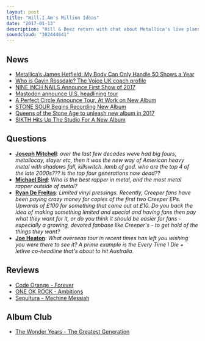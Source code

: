 ```yaml
---
layout: post
title: "Will.I.Am's Million Ideas"
date: "2017-01-13"
description: "Hill & Beez return with chat about Metallica's live plans, the pros and cons of Bush's Gavin Rossdale on The Voice, there are reviews on the new albums from Code Orange, One OK Rock and Sepultura and our Album Club comes on The Wonder Years' The Greatest Generation."
soundcloud: "302444641"
---
```


## News

- [Metallica’s James Hetfield: My Body Can Only Handle 50 Shows a Year](http://loudwire.com/metallica-james-hetfield-body-handle-50-shows-year/)
- [Who is Gavin Rossdale? The Voice UK coach profile](http://www.radiotimes.com/news/2017-01-15/who-is-gavin-rossdale-the-voice-uk-coach-profile)
- [NINE INCH NAILS Announce First Show of 2017](http://www.metalinjection.net/latest-news/nine-inch-nails-announce-first-show-of-2017-and-its-headlining-a-festival-in-nyc)
- [Mastodon announce U.S. headlining tour](http://www.altpress.com/news/entry/mastodon_announce_u.s._headlining_tour_with_eagles_of_death_metal_and_russi)
- [A Perfect Circle Announce Tour, At Work on New Album](http://pitchfork.com/news/70493-a-perfect-circle-announce-tour-at-work-on-new-album/)
- [STONE SOUR Begins Recording New Album](http://www.blabbermouth.net/news/stone-sour-begins-recording-new-album/)
- [Queens of the Stone Age to unleash new album in 2017](http://consequenceofsound.net/2017/01/queens-of-the-stone-age-to-unleash-new-album-in-2017/)
- [SIKTH Hits Up The Studio For A New Album](http://www.metalinjection.net/av/sikth-hits-up-the-studio-for-a-new-album)


## Questions

- **[Joseph Mitchell](https://www.facebook.com/thatsnotmetalpodcast/photos/a.1814755825417620.1073741828.1814737015419501/2032520770307790/?type=3&comment_id=2032720770287790&comment_tracking=%7B%22tn%22%3A%22R9%22%7D)**: *over the last few decades weve had big fours, metallocay, slayer etc, then it was the new way of American heavy metal with shadows fall, killswitch. lamb of god. who are the top 4 of the late 2000s??? is the top four generations now dead??*
- **[Michael Bird](https://www.facebook.com/thatsnotmetalpodcast/photos/a.1814755825417620.1073741828.1814737015419501/2032520770307790/?type=3&comment_id=2032655596960974&comment_tracking=%7B%22tn%22%3A%22R9%22%7D)**: *Who is the best rapper in metal, and the most metal rapper outside of metal?*
- **[Ryan De Freitas](https://www.facebook.com/thatsnotmetalpodcast/photos/a.1814755825417620.1073741828.1814737015419501/2032520770307790/?type=3&comment_id=2033211126905421&comment_tracking=%7B%22tn%22%3A%22R9%22%7D)**: *Limited vinyl pressings. Recently, Creeper fans have been paying crazy money for copies of the first two Creeper EPs. Upwards of £100 for something that came out at £10. Do you back the idea of making something limited and special and having fans then pay what they want for it, or do you think it should be easier for fans - especially a growing, devoted fanbase like Creeper's - to get hold of the things they want?*
- **[Joe Heaton](https://www.facebook.com/thatsnotmetalpodcast/photos/a.1814755825417620.1073741828.1814737015419501/2032520770307790/?type=3&comment_id=2032526213640579&comment_tracking=%7B%22tn%22%3A%22R9%22%7D)**: *What overseas tour in recent times has left you wishing you were there to see it? A prime example is the Every Time I Die + letlive co-headline that's about to hit Australia.*


## Reviews

- [Code Orange - Forever](https://itunes.apple.com/gb/album/forever/id1168090912)
- [ONE OK ROCK - Ambitions](https://itunes.apple.com/gb/album/ambitions/id1176157333)
- [Sepultura - Machine Messiah](https://itunes.apple.com/gb/album/machine-messiah/id1171375324)


## Album Club

- [The Wonder Years - The Greatest Generation](https://itunes.apple.com/gb/album/the-greatest-generation/id626543616)
